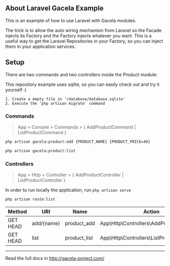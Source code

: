 ## About Laravel Gacela Example

This is an example of how to use Laravel with Gacela modules.

The trick is to allow the auto wiring mechanism from Laravel so the Facade injects its Factory and the Factory injects
whatever you want. This is a useful way to get the Laravel Repositories in your Factory, so you can inject them in your
application services.

## Setup

There are two commands and two controllers inside the Product module:

This repository example uses sqlite, so you can easily check out and try it yourself :)
```
1. Create a empty file in '/database/database.sqlite'
2. Execute the 'php artisan migrate' command
```

### Commands

> App > Console > Commands > { AddProductCommand | ListProductCommand }

```bash
php artisan gacela:product:add {PRODUCT_NAME} {PRODUCT_PRICE=49}

php artisan gacela:product:list
```

### Controllers

> App > Http > Controller > { AddProductController | ListProductController }

In order to run locally the application, run `php artisan serve`

```bash
php artisan route:list
```

| Method   | URI        | Name          | Action                                      | Middleware |
|----------|------------|---------------|---------------------------------------------|------------|
| GET HEAD | add/{name} | product_add   | App\Http\Controllers\AddProductController   | web        |
| GET HEAD | list       | product_list  | App\Http\Controllers\ListProductController  | web        |

---

Read the full docs in http://gacela-project.com/
